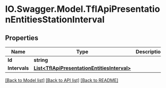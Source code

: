 # IO.Swagger.Model.TflApiPresentationEntitiesStationInterval
## Properties

Name | Type | Description | Notes
------------ | ------------- | ------------- | -------------
**Id** | **string** |  | [optional] 
**Intervals** | [**List&lt;TflApiPresentationEntitiesInterval&gt;**](TflApiPresentationEntitiesInterval.md) |  | [optional] 

[[Back to Model list]](../README.md#documentation-for-models) [[Back to API list]](../README.md#documentation-for-api-endpoints) [[Back to README]](../README.md)


